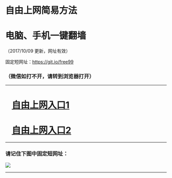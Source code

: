 ﻿# 自由上网简易方法

# 电脑、手机一键翻墙

（2017/10/09 更新，网址有效）

固定短网址：https://git.io/free99

### （微信如打不开，请转到浏览器打开）


***





# &nbsp;&nbsp; <a href="http://ft3229027315.fwq-tz-1001.info/fwqtz01.html?t=100900118071 " target="_blank">自由上网入口1</a>
# &nbsp;&nbsp; <a href="http://ft3070332227.fwq-tz-1002.info/fwqtz02.html?t=100900126533 " target="_blank">自由上网入口2</a>
***

### 请记住下图中固定短网址：

<img src="https://s3-us-west-2.amazonaws.com/fwq-1001/yjfq-20170905okok.png" /> 


***

